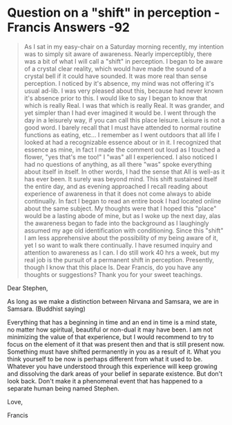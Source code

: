 # Question on a "shift" in perception - Francis Answers -92


>As I sat in my easy-chair on a Saturday morning recently, my intention was to simply sit aware of awareness. Nearly imperceptibly, there was a bit of what I will call a "shift" in perception. I began to be aware of a crystal clear reality, which would have made the sound of a crystal bell if it could have sounded. It was more real than sense perception. I noticed by it's absence, my mind was not offering it's usual ad-lib. I was very pleased about this, because had never known it's absence prior to this. I would like to say I began to know that which is really Real. I was that which is really Real. It was grander, and yet simpler than I had ever imagined it would be. I went through the day in a leisurely way, if you can call this place leisure. Leisure is not a good word. I barely recall that I must have attended to normal routine functions as eating, etc... I remember as I went outdoors that all life I looked at had a recognizable essence about or in it. I recognized that essence as mine, in fact I made the comment out loud as I touched a flower, "yes that's me too!" I "was" all I experienced. I also noticed I had no questions of anything, as all there "was" spoke everything about itself in itself. In other words, I had the sense that All is well-as it has ever been. It surely was beyond mind. This shift sustained itself the entire day, and as evening approached I recall reading about experience of awareness in that it does not come always to abide continually. In fact I began to read an entire book I had located online about the same subject. My thoughts were that I hoped this "place" would be a lasting abode of mine, but as I woke up the next day, alas the awareness began to fade into the background as I laughingly assumed my age old identification with conditioning. Since this "shift" I am less apprehensive about the possibility of my being aware of it, yet I so want to walk there continually. I have resumed inquiry and attention to awareness as I can. I do still work 40 hrs a week, but my real job is the pursuit of a permanent shift in perception. Presently, though I know that this place Is. Dear Francis, do you have any thoughts or suggestions? Thank you for your sweet teachings.

Dear Stephen,

As long as we make a distinction between Nirvana and Samsara, we are in Samsara. (Buddhist saying)

Everything that has a beginning in time and an end in time is a mind state, no matter how spiritual, beautiful or non-dual it may have been. I am not minimizing the value of that experience, but I would recommend to try to focus on the element of it that was present then and that is still present now. Something must have shifted permanently in you as a result of it. What you think yourself to be now is perhaps different from what it used to be. Whatever you have understood through this experience will keep growing and dissolving the dark areas of your belief in separate existence. But don't look back. Don't make it a phenomenal event that has happened to a separate human being named Stephen.

Love,

Francis

